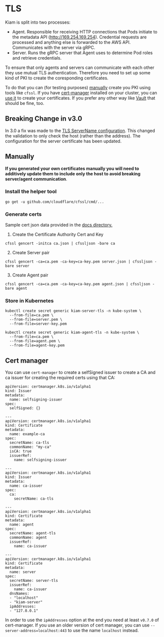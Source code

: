# TLS

Kiam is split into two processes:

* Agent. Responsible for receiving HTTP connections that Pods initiate to the metadata API (http://169.254.169.254). Credential requests are processed and anything else is forwarded to the AWS API. Communicates with the server via gRPC.
* Server. Runs the gRPC server that Agent uses to determine Pod roles and retrieve credentials.

To ensure that only agents and servers can communicate with each other they use mutual TLS authentication. Therefore you need to set up some kind of PKI to create the coresponding certificates.

To do that you can (for testing purposes) [manually](#manually) create you PKI using tools like `cfssl`. If you have [cert-manager](https://github.com/jetstack/cert-manager) installed on your cluster, you can [use it](#cert-manager) to create your certificates. If you prefer any other way like [Vault](https://www.vaultproject.io/docs/secrets/pki/) that should be fine, too.

## Breaking Change in v3.0
In 3.0 a fix was made to the [TLS ServerName configuration](https://github.com/uswitch/kiam/pull/86). This changed the validation to only check the host (rather than the address). The configuration for the server certificate has been updated. 


## Manually

**If you generated your own certificates manually you will need to additively update them to include only the host to avoid breaking server/agent communication**.

### Install the helper tool
```
go get -u github.com/cloudflare/cfssl/cmd/...
```

### Generate certs
Sample cert json data provided in the [docs directory.](https://github.com/uswitch/kiam/tree/master/docs)

1. Create the Certificate Authority Cert and Key

```
cfssl gencert -initca ca.json | cfssljson -bare ca
```

2. Create Server pair

```
cfssl gencert -ca=ca.pem -ca-key=ca-key.pem server.json | cfssljson -bare server
```

3. Create Agent pair

```
cfssl gencert -ca=ca.pem -ca-key=ca-key.pem agent.json | cfssljson -bare agent
```

### Store in Kubernetes

```
kubectl create secret generic kiam-server-tls -n kube-system \
  --from-file=ca.pem \
  --from-file=server.pem \
  --from-file=server-key.pem
````

```
kubectl create secret generic kiam-agent-tls -n kube-system \
  --from-file=ca.pem \
  --from-file=agent.pem \
  --from-file=agent-key.pem
````

## Cert manager

You can use `cert-manager` to create a selfSigned issuer to create a CA and ca issuer for creating the required certs using that CA:

```
apiVersion: certmanager.k8s.io/v1alpha1
kind: Issuer
metadata:
  name: selfsigning-issuer
spec:
  selfSigned: {}

---
apiVersion: certmanager.k8s.io/v1alpha1
kind: Certificate
metadata:
  name: example-ca
spec:
  secretName: ca-tls
  commonName: "my-ca"
  isCA: true
  issuerRef:
    name: selfsigning-issuer

---
apiVersion: certmanager.k8s.io/v1alpha1
kind: Issuer
metadata:
  name: ca-issuer
spec:
  ca:
    secretName: ca-tls

---
apiVersion: certmanager.k8s.io/v1alpha1
kind: Certificate
metadata:
  name: agent
spec:
  secretName: agent-tls
  commonName: agent
  issuerRef:
    name: ca-issuer

---
apiVersion: certmanager.k8s.io/v1alpha1
kind: Certificate
metadata:
  name: server
spec:
  secretName: server-tls
  issuerRef:
    name: ca-issuer
  dnsNames:
  - "localhost"
  - "kiam-server"
  ipAddresses:
  - "127.0.0.1"
```

In order to use the `ipAddresses` option at the end you need at least `v0.7.0` of cert-manager.
If you use an older version of cert manager, you can use `--server-address=localhost:443` to use the name `localhost` instead.
